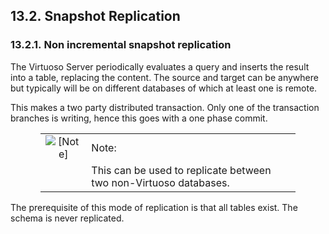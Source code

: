 <div id="snapshot" class="section">

<div class="titlepage">

<div>

<div>

## 13.2. Snapshot Replication

</div>

</div>

</div>

<div id="noninc" class="section">

<div class="titlepage">

<div>

<div>

### 13.2.1. Non incremental snapshot replication

</div>

</div>

</div>

The Virtuoso Server periodically evaluates a query and inserts the
result into a table, replacing the content. The source and target can be
anywhere but typically will be on different databases of which at least
one is remote.

This makes a two party distributed transaction. Only one of the
transaction branches is writing, hence this goes with a one phase
commit.

<div class="note" style="margin-left: 0.5in; margin-right: 0.5in;">

|                              |                                                                   |
|:----------------------------:|:------------------------------------------------------------------|
| ![\[Note\]](images/note.png) | Note:                                                             |
|                              | This can be used to replicate between two non-Virtuoso databases. |

</div>

The prerequisite of this mode of replication is that all tables exist.
The schema is never replicated.

</div>

</div>
